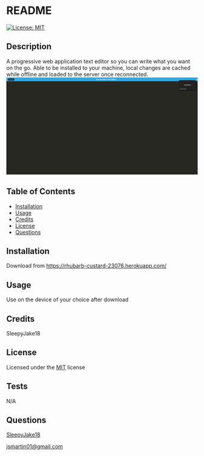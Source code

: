 # README


[![License: MIT](https://img.shields.io/badge/License-MIT-yellow.svg)](https://opensource.org/licenses/MIT)

## Description
A progressive web application text editor so you can write what you want on the go. Able to be installed to your machine, local changes are cached while offline and loaded to the server once reconnected.
![text-editor-screenshot](./assets/text-editor.png)
## Table of Contents
- [Installation](#installation)
- [Usage](#usage)
- [Credits](#credits)
- [License](#license)
- [Questions](#questions)

## Installation
Download from https://rhubarb-custard-23076.herokuapp.com/

## Usage
 Use on the device of your choice after download

## Credits
SleepyJake18

## License 

Licensed under the [MIT](https://opensource.org/licenses/MIT) license
## Tests
N/A

## Questions
[SleepyJake18](https://github.com/SleepyJake18) 

[jsmartin01@gmail.com](mailto:jsmartin01@gmail.com)
